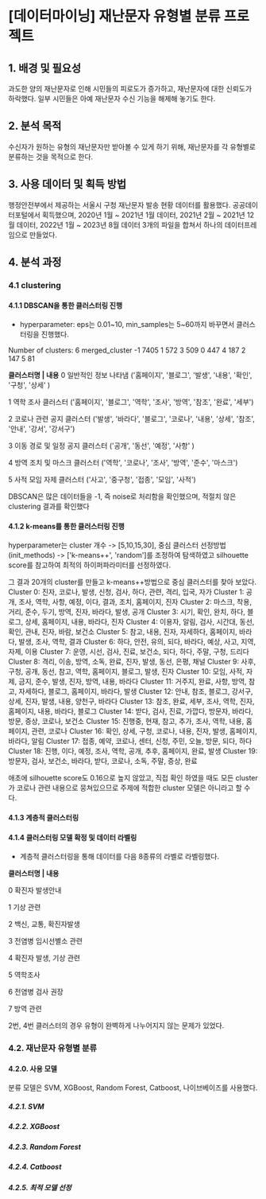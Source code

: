 # [데이터마이닝] 재난문자 유형별 분류 프로젝트
## 1. 배경 및 필요성

과도한 양의 재난문자로 인해 시민들의 피로도가 증가하고, 재난문자에 대한 신뢰도가 하락했다. 일부 시민들은 아예 재난문자 수신 기능을 해제해 놓기도 한다. 
  
## 2. 분석 목적

  수신자가 원하는 유형의 재난문자만 받아볼 수 있게 하기 위해, 재난문자를 각 유형별로 분류하는 것을 목적으로 한다. 
 
## 3. 사용 데이터 및 획득 방법

  행정안전부에서 제공하는 서울시 구청 재난문자 발송 현황 데이터를 활용했다. 공공데이터포털에서 획득했으며, 2020년 1월 ~ 2021년 1월 데이터, 2021년 2월 ~ 2021년 12월 데이터, 2022년 1월 ~ 2023년 8월 데이터 3개의 파일을 합쳐서 하나의 데이터프레임으로 만들었다.

## 4. 분석 과정
### 4.1 clustering
#### 4.1.1 DBSCAN을 통한 클러스터링 진행 
- hyperparameter: eps는 0.01~10, min_samples는 5~60까지 바꾸면서 클러스터링을 진행했다.

Number of clusters: 6
merged_cluster
-1    7405
 1     572
 3     509
 0     447
 4     187
 2     147
 5      81

**클러스터명 | 내용**
0 일반적인 정보 나타냄 ('홈페이지', '블로그', '발생', '내용', '확인', '구청', '상세' )

1 역학 조사 클러스터 ('홈페이지', '블로그', '역학', '조사', '방역', '참조', '완료', '세부')

2 코로나 관련 공지 클러스터 ('발생', '바라다', '블로그', '코로나', '내용', '상세', '참조', '안내', '강서', '강서구')

3 이동 경로 및 일정 공지 클러스터 ('공개', '동선', '예정', '사항' )

4 방역 조치 및 마스크 클러스터  ('역학', '코로나', '조사', '방역', '준수', '마스크')

5 사적 모임 자제 클러스터 ('사고', '중구청', '접종', '모임', '사적')

DBSCAN은 많은 데이터들을 -1, 즉 noise로 처리함을 확인했으며,
적절치 않은 clustering 결과를 확인했다

#### 4.1.2 k-means를 통한 클러스터링 진행 
hyperparameter는 cluster 개수 -> [5,10,15,30], 중심 클러스터 선정방법(init_methods) -> ['k-means++', 'random']를 조정하여 탐색하였고
silhouette score를 참고하여 최적의 하이퍼파라미터를 선정하였다. 

그 결과 20개의 cluster를 만들고 k-means++방법으로 중심 클러스터를 찾아 보았다. 
Cluster 0: 진자, 코로나, 발생, 신청, 검사, 하다, 관련, 격리, 입국, 자가
Cluster 1: 공개, 조사, 역학, 사항, 예정, 이다, 결과, 조치, 홈페이지, 진자
Cluster 2: 마스크, 착용, 거리, 준수, 두기, 방역, 진자, 바라다, 발생, 공개
Cluster 3: 시기, 확인, 완치, 하다, 블로그, 상세, 홈페이지, 내용, 바라다, 진자
Cluster 4: 이용자, 알림, 검사, 시간대, 동선, 확인, 관내, 진자, 바람, 보건소
Cluster 5: 참고, 내용, 진자, 자세하다, 홈페이지, 바라다, 발생, 조사, 역학, 결과
Cluster 6: 하다, 안전, 유의, 되다, 바라다, 예상, 사고, 지역, 자제, 이용
Cluster 7: 운영, 시선, 검사, 진료, 보건소, 되다, 하다, 주말, 구청, 드리다
Cluster 8: 격리, 이송, 방역, 소독, 완료, 진자, 발생, 동선, 은평, 채널
Cluster 9: 사후, 구청, 공개, 동선, 참고, 역학, 홈페이지, 블로그, 발생, 진자
Cluster 10: 모임, 사적, 자제, 금지, 준수, 발생, 진자, 방역, 내용, 바라다
Cluster 11: 거주지, 완료, 사항, 방역, 참고, 자세하다, 블로그, 홈페이지, 바라다, 발생
Cluster 12: 안내, 참조, 블로그, 강서구, 상세, 진자, 발생, 내용, 양천구, 바라다
Cluster 13: 참조, 완료, 세부, 조사, 역학, 진자, 홈페이지, 내용, 바라다, 블로그
Cluster 14: 받다, 검사, 진료, 가깝다, 방문자, 바라다, 방문, 증상, 코로나, 보건소
Cluster 15: 진행중, 현재, 참고, 추가, 조사, 역학, 내용, 홈페이지, 관련, 코로나
Cluster 16: 확인, 상세, 구청, 코로나, 내용, 진자, 발생, 홈페이지, 바라다, 알림
Cluster 17: 접종, 예약, 코로나, 센터, 신청, 주민, 오늘, 방문, 되다, 하다
Cluster 18: 진행, 이다, 예정, 조사, 역학, 공개, 추후, 홈페이지, 완료, 발생
Cluster 19: 방문자, 검사, 보건소, 바라다, 받다, 코로나, 소독, 주말, 증상, 완료

애초에 silhouette score도 0.16으로 높지 않았고, 직접 확인 하였을 때도 모든 cluster가 코로나 관련 내용으로 뭉쳐있으므로 주제에 적합한 cluster 모델은 아니라고 할 수 다.


#### 4.1.3 계층적 클러스터링

#### 4.1.4 클러스터링 모델 확정 및 데이터 라벨링
- 계층적 클러스터링을 통해 데이터를 다음 8종류의 라벨로 라벨링했다.
 
**클러스터명 | 내용**

0   확진자 발생안내

1   기상 관련

2   백신, 교통, 확진자발생

3   전염병 임시선별소 관련

4   확진자 발생, 기상 관련

5   역학조사

6   전염병 검사 권장

7   방역 관련

 2번, 4번 클러스터의 경우 유형이 완벽하게 나누어지지 않는 문제가 있었다. 

### 4.2. 재난문자 유형별 분류
#### 4.2.0. 사용 모델
 분류 모델은 SVM, XGBoost, Random Forest, Catboost, 나이브베이즈를 사용했다.
 
##### 4.2.1. SVM
##### 4.2.2. XGBoost
##### 4.2.3. Random Forest
##### 4.2.4. Catboost
##### 4.2.5. 최적 모델 선정


